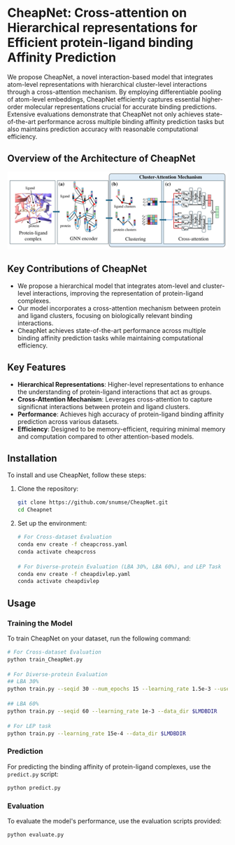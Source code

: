 
# CheapNet: Cross-attention on Hierarchical representations for Efficient protein-ligand binding Affinity Prediction

We propose CheapNet, a novel interaction-based model that integrates atom-level representations with hierarchical cluster-level interactions through a cross-attention mechanism. By employing differentiable pooling of atom-level embeddings, CheapNet efficiently captures essential higher-order molecular representations crucial for accurate binding predictions. Extensive evaluations demonstrate that CheapNet not only achieves state-of-the-art performance across multiple binding affinity prediction tasks but also maintains prediction accuracy with reasonable computational efficiency.

## Overview of the Architecture of CheapNet

![Overview of the Architecture of CheapNet](./assets/CheapNet_Overview.png)

## Key Contributions of CheapNet

  - We propose a hierarchical model that integrates atom-level and cluster-level interactions, improving the representation of protein-ligand complexes.
  - Our model incorporates a cross-attention mechanism between protein and ligand clusters, focusing on biologically relevant binding interactions.
  - CheapNet achieves state-of-the-art performance across multiple binding affinity prediction tasks while maintaining computational efficiency.

## Key Features

- **Hierarchical Representations**: Higher-level representations to enhance the understanding of protein-ligand interactions that act as groups.
- **Cross-Attention Mechanism**: Leverages cross-attention to capture significnat interactions between protein and ligand clusters.
- **Performance**: Achieves high accuracy of protein-ligand binding affinity prediction across various datasets.
- **Efficiency**: Designed to be memory-efficient, requiring minimal memory and computation compared to other attention-based models.

## Installation

To install and use CheapNet, follow these steps:

1. Clone the repository:
   ```bash
   git clone https://github.com/snumse/CheapNet.git
   cd Cheapnet
   ```

2. Set up the environment:
   ```bash
   # For Cross-dataset Evaluation
   conda env create -f cheapcross.yaml
   conda activate cheapcross

   # For Diverse-protein Evaluation (LBA 30%, LBA 60%), and LEP Task
   conda env create -f cheapdivlep.yaml
   conda activate cheapdivlep
   ```

## Usage

### Training the Model

To train CheapNet on your dataset, run the following command:

```bash
# For Cross-dataset Evaluation
python train_CheapNet.py

# For Diverse-protein Evaluation
## LBA 30%
python train.py --seqid 30 --num_epochs 15 --learning_rate 1.5e-3 --use_scheduler 0 --data_dir $LMDBDIR

## LBA 60%
python train.py --seqid 60 --learning_rate 1e-3 --data_dir $LMDBDIR 

# For LEP task
python train.py --learning_rate 15e-4 --data_dir $LMDBDIR
```

### Prediction

For predicting the binding affinity of protein-ligand complexes, use the `predict.py` script:

```bash
python predict.py
```

### Evaluation

To evaluate the model's performance, use the evaluation scripts provided:

```bash
python evaluate.py
```